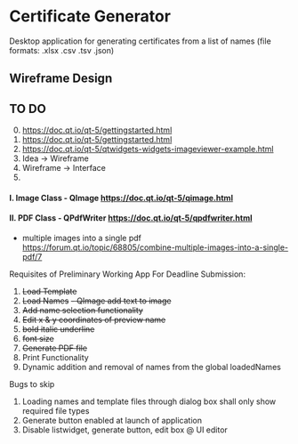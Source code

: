 # Certificate Generator
Desktop application for generating certificates from a list of names (file formats: .xlsx .csv .tsv .json)

## Wireframe Design

## TO DO
0. https://doc.qt.io/qt-5/gettingstarted.html
0. https://doc.qt.io/qt-5/gettingstarted.html
0. https://doc.qt.io/qt-5/qtwidgets-widgets-imageviewer-example.html
1. Idea -> Wireframe
2. Wireframe -> Interface
3. 


#### I. Image Class - QImage https://doc.qt.io/qt-5/qimage.html
#### II. PDF Class - QPdfWriter https://doc.qt.io/qt-5/qpdfwriter.html
- multiple images into a single pdf https://forum.qt.io/topic/68805/combine-multiple-images-into-a-single-pdf/7

Requisites of Preliminary Working App For Deadline Submission:
1. ~~Load Template~~
2. ~~Load Names~~
	~~- QImage add text to image~~
3. ~~Add name selection functionality~~
4. ~~Edit x & y coordinates of preview name~~
4. ~~bold italic underline~~
5. ~~font size~~
5. ~~Generate PDF file~~
6. Print Functionality
7. Dynamic addition and removal of names from the global loadedNames


Bugs to skip
1. Loading names and template files through dialog box shall only show required file types 
2. Generate button enabled at launch of application 
3. Disable listwidget, generate button, edit box @ UI editor